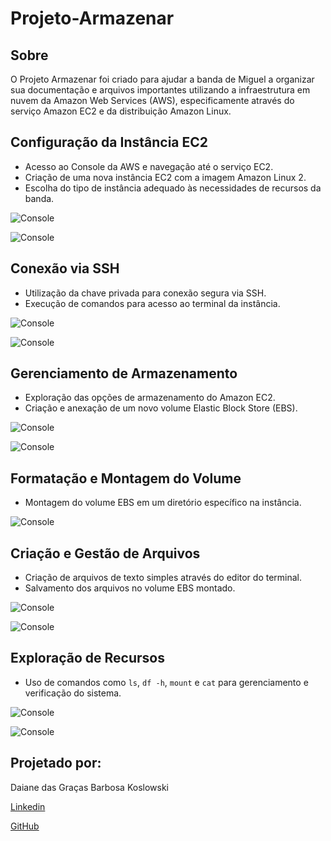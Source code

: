# Projeto-Armazenar

## Sobre
O Projeto Armazenar foi criado para ajudar a banda de Miguel a organizar sua documentação e arquivos importantes utilizando a infraestrutura em nuvem da Amazon Web Services (AWS), especificamente através do serviço Amazon EC2 e da distribuição Amazon Linux.

## Configuração da Instância EC2
- Acesso ao Console da AWS e navegação até o serviço EC2.
- Criação de uma nova instância EC2 com a imagem Amazon Linux 2.
- Escolha do tipo de instância adequado às necessidades de recursos da banda.

![Console](/prints/Captura%20de%20tela%202024-06-15%20125950.png)

![Console](/prints/Captura%20de%20tela%202024-06-15%20130513.png)

## Conexão via SSH
- Utilização da chave privada para conexão segura via SSH.
- Execução de comandos para acesso ao terminal da instância.

![Console](/prints/Captura%20de%20tela%202024-06-15%20131625.png)

![Console](/prints/Captura%20de%20tela%202024-06-15%20131746.png)

## Gerenciamento de Armazenamento
- Exploração das opções de armazenamento do Amazon EC2.
- Criação e anexação de um novo volume Elastic Block Store (EBS).

![Console](/prints/Captura%20de%20tela%202024-06-15%20133450.png)

![Console](/prints/Captura%20de%20tela%202024-06-15%20133526.png)

## Formatação e Montagem do Volume
- Montagem do volume EBS em um diretório específico na instância.

![Console](/prints/Captura%20de%20tela%202024-06-15%20133628.png)


## Criação e Gestão de Arquivos
- Criação de arquivos de texto simples através do editor do terminal.
- Salvamento dos arquivos no volume EBS montado.

![Console](/prints/Captura%20de%20tela%202024-06-15%20134651.png)

![Console](/prints/Captura%20de%20tela%202024-06-15%20135213.png)

## Exploração de Recursos
- Uso de comandos como `ls`, `df -h`, `mount` e `cat` para gerenciamento e verificação do sistema.

![Console](/prints/Captura%20de%20tela%202024-06-15%20135330.png)

![Console](/prints/Captura%20de%20tela%202024-06-15%20135534.png)

## Projetado por: 
Daiane das Graças Barbosa Koslowski

[Linkedin](https://www.linkedin.com/in/daianebarbosak/)

[GitHub](https://github.com/DaihSeven/Cisco-Projects)